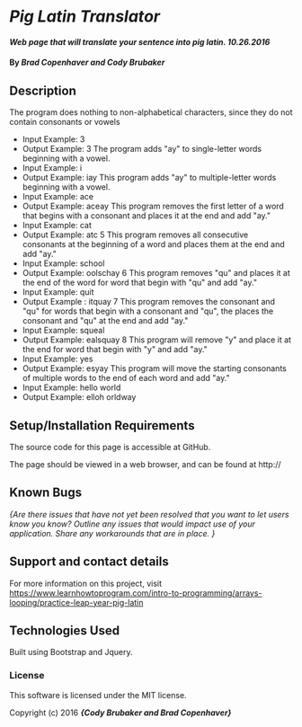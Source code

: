 # _Pig Latin Translator_

#### _Web page that will translate your sentence into pig latin. 10.26.2016_

#### By _**Brad Copenhaver and Cody Brubaker**_

## Description

The program does nothing to non-alphabetical characters, since they do not contain consonants or vowels
* Input Example: 3
* Output Example: 3
The program adds "ay" to single-letter words beginning with a vowel.
* Input Example: i
* Output Example: iay
This program adds "ay" to multiple-letter words beginning with a vowel.
* Input Example: ace
* Output Example: aceay
This program removes the first letter of a word that begins with a consonant and places it at the end and add "ay."
* Input Example: cat
* Output Example: atc
5 This program removes all consecutive consonants at the beginning of a word and places them at the end and add "ay."
* Input Example: school
* Output Example: oolschay
6 This program removes "qu" and places it at the end of the word for word that begin with "qu" and add "ay."
* Input Example: quit
* Output Example : itquay
7 This program removes the consonant and "qu" for words that begin with a consonant and "qu", the places the consonant and "qu" at the end and add "ay."
* Input Example: squeal
* Output Example: ealsquay
8 This program will remove "y" and place it at the end for word that begin with "y" and add "ay."
* Input Example: yes
* Output Example: esyay
This program will move the starting consonants of multiple words to the end of each word and add "ay."
* Input Example: hello world
* Output Example: elloh orldway



## Setup/Installation Requirements

The source code for this page is accessible at GitHub.

The page should be viewed in a web browser, and can be found at http://

## Known Bugs

_{Are there issues that have not yet been resolved that you want to let users know you know?  Outline any issues that would impact use of your application.  Share any workarounds that are in place. }_

## Support and contact details

For more information on this project, visit https://www.learnhowtoprogram.com/intro-to-programming/arrays-looping/practice-leap-year-pig-latin

## Technologies Used

Built using Bootstrap and Jquery.

### License

This software is licensed under the MIT license.

Copyright (c) 2016 **_{Cody Brubaker and Brad Copenhaver}_**
